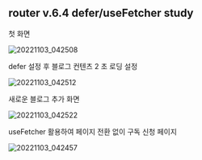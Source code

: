 ## router v.6.4 defer/useFetcher study

첫 화면

![20221103_042508](https://user-images.githubusercontent.com/75942405/199584168-1244a6c0-cd59-47c0-bdb7-98b925964f60.png)

defer 설정 후 블로그 컨텐츠 2 초 로딩 설정

![20221103_042512](https://user-images.githubusercontent.com/75942405/199584347-c4cac387-2344-4546-a9f0-02edbbf41c52.png)

새로운 블로그 추가 화면

![20221103_042522](https://user-images.githubusercontent.com/75942405/199584831-d5a0a04d-c6c9-4d18-a752-8de9af9a0a1f.png)

useFetcher 활용하여 페이지 전환 없이 구독 신청 페이지

![20221103_042457](https://user-images.githubusercontent.com/75942405/199584955-1aad51e3-445c-47a5-9f91-79ee63b19bd2.png)
